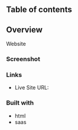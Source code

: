 ## Table of contents

## Overview

Website

### Screenshot

### Links

- Live Site URL:

### Built with

- html
- saas
